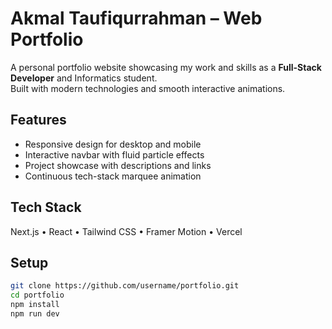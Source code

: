 # Akmal Taufiqurrahman – Web Portfolio

A personal portfolio website showcasing my work and skills as a **Full-Stack Developer** and Informatics student.  
Built with modern technologies and smooth interactive animations.

## Features

- Responsive design for desktop and mobile
- Interactive navbar with fluid particle effects
- Project showcase with descriptions and links
- Continuous tech-stack marquee animation

## Tech Stack

Next.js • React • Tailwind CSS • Framer Motion • Vercel

## Setup

```bash
git clone https://github.com/username/portfolio.git
cd portfolio
npm install
npm run dev
```
